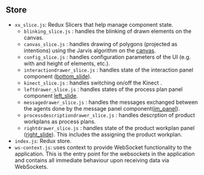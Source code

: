 ## Store

+ `xx_slice.js`: Redux Slicers that help manage component state.
  - `blinking_slice.js` : handles the blinking of drawn elements on the canvas.
  - `canvas_slice.js` : handles drawing of polygons (projected as intentions) using the Jarvis algorithm on the [canvas](../components/canvas/).
  - `config_slice.js` : handles configuration parameters of the UI (e.g. with and height of elements, etc.).
  - `interactiondrawer_slice.js` : handles state of the interaction panel component ([bottom_slide](../components//bottom_slide/)).
  - `kinect_slice.js` : handles switching on/off the Kinect .
  - `leftdrawer_slice.js` : handles states of the process plan panel component [left_slide](../components/left_slide/).
  - `messagedrawer_slice.js` : handles the messages exchanged between the agents done by the message panel component([im_panel](../components/im_panel/)).
  - `processdescriptiondrawer_slice.js` : handles descrption of product workplans as process plans.
  - `rightdrawer_slice.js` : handles state of the product workplan panel ([right_slide](../components/right_slide/)). This includes the assigning the product workplan.
+ `index.js`: Redux store.
+ `ws-context.js`: uses context to provide WebSocket functionality to the application. This is the entry point for the websockets in the application and contains all immediate behaviour upon receiving data via WebSockets.